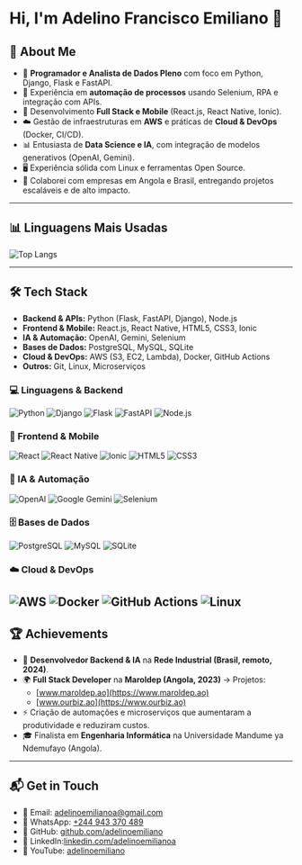 # Hi, I'm Adelino Francisco Emiliano 👋

## 🚀 About Me

- 🐍 **Programador e Analista de Dados Pleno** com foco em Python, Django, Flask e FastAPI.  
- 🤖 Experiência em **automação de processos** usando Selenium, RPA e integração com APIs.  
- 📱 Desenvolvimento **Full Stack e Mobile** (React.js, React Native, Ionic).  
- ☁️ Gestão de infraestruturas em **AWS** e práticas de **Cloud & DevOps** (Docker, CI/CD).  
- 📊 Entusiasta de **Data Science e IA**, com integração de modelos generativos (OpenAI, Gemini).  
- 🖥️ Experiência sólida com Linux e ferramentas Open Source.  
- 🤝 Colaborei com empresas em Angola e Brasil, entregando projetos escaláveis e de alto impacto.  

---

## 📊 Linguagens Mais Usadas
![Top Langs](https://github-readme-stats.vercel.app/api/top-langs/?username=adelinoemiliano&layout=compact&theme=tokyonight)

---

## 🛠 Tech Stack
- **Backend & APIs:** Python (Flask, FastAPI, Django), Node.js  
- **Frontend & Mobile:** React.js, React Native, HTML5, CSS3, Ionic  
- **IA & Automação:** OpenAI, Gemini, Selenium  
- **Bases de Dados:** PostgreSQL, MySQL, SQLite  
- **Cloud & DevOps:** AWS (S3, EC2, Lambda), Docker, GitHub Actions  
- **Outros:** Git, Linux, Microserviços  

### 💻 Linguagens & Backend 
![Python](https://img.shields.io/badge/Python-3776AB?style=for-the-badge&logo=python&logoColor=white) ![Django](https://img.shields.io/badge/Django-092E20?style=for-the-badge&logo=django&logoColor=white) ![Flask](https://img.shields.io/badge/Flask-000000?style=for-the-badge&logo=flask&logoColor=white) ![FastAPI](https://img.shields.io/badge/FastAPI-009688?style=for-the-badge&logo=fastapi&logoColor=white) ![Node.js](https://img.shields.io/badge/Node.js-339933?style=for-the-badge&logo=node.js&logoColor=white) 

### 🎨 Frontend & Mobile
![React](https://img.shields.io/badge/React-20232A?style=for-the-badge&logo=react&logoColor=61DAFB) ![React Native](https://img.shields.io/badge/React%20Native-20232A?style=for-the-badge&logo=react&logoColor=61DAFB) ![Ionic](https://img.shields.io/badge/Ionic-3880FF?style=for-the-badge&logo=ionic&logoColor=white) ![HTML5](https://img.shields.io/badge/HTML5-E34F26?style=for-the-badge&logo=html5&logoColor=white) ![CSS3](https://img.shields.io/badge/CSS3-1572B6?style=for-the-badge&logo=css3&logoColor=white) 

### 🤖 IA & Automação 
![OpenAI](https://img.shields.io/badge/OpenAI-412991?style=for-the-badge&logo=openai&logoColor=white) ![Google Gemini](https://img.shields.io/badge/Gemini-4285F4?style=for-the-badge&logo=google&logoColor=white) ![Selenium](https://img.shields.io/badge/Selenium-43B02A?style=for-the-badge&logo=selenium&logoColor=white) 

### 🗄️ Bases de Dados 
![PostgreSQL](https://img.shields.io/badge/PostgreSQL-4169E1?style=for-the-badge&logo=postgresql&logoColor=white) ![MySQL](https://img.shields.io/badge/MySQL-4479A1?style=for-the-badge&logo=mysql&logoColor=white) ![SQLite](https://img.shields.io/badge/SQLite-003B57?style=for-the-badge&logo=sqlite&logoColor=white) 

### ☁️ Cloud & DevOps 
![AWS](https://img.shields.io/badge/AWS-232F3E?style=for-the-badge&logo=amazon-aws&logoColor=white) ![Docker](https://img.shields.io/badge/Docker-2496ED?style=for-the-badge&logo=docker&logoColor=white) ![GitHub Actions](https://img.shields.io/badge/GitHub%20Actions-2088FF?style=for-the-badge&logo=githubactions&logoColor=white) ![Linux](https://img.shields.io/badge/Linux-FCC624?style=for-the-badge&logo=linux&logoColor=black)
---

## 🏆 Achievements
- 🏅 **Desenvolvedor Backend & IA** na **Rede Industrial (Brasil, remoto, 2024)**.  
- 🌍 **Full Stack Developer** na **Maroldep (Angola, 2023)** → Projetos:  
  - [www.maroldep.ao](https://www.maroldep.ao)  
  - [www.ourbiz.ao](https://www.ourbiz.ao)  
- ⚡ Criação de automações e microserviços que aumentaram a produtividade e reduziram custos.  
- 🎓 Finalista em **Engenharia Informática** na Universidade Mandume ya Ndemufayo (Angola).  

---
## 📬 Get in Touch
- 📧 Email: [adelinoemilianoa@gmail.com](mailto:adelinoemilianoa@gmail.com)  
- 📱 WhatsApp: [+244 943 370 489](https://wa.me/244943370489)  
- 🐙 GitHub: [github.com/adelinoemiliano](https://github.com/adelinoemiliano)  
- 💼 LinkedIn:[linkedin.com/adelinoemilianoa](https://linkedin.com/adelinoemilianoa) 
- 🎥 YouTube: [adelinoemiliano](https://youtube.com/@adelinoemiliano)  
```
